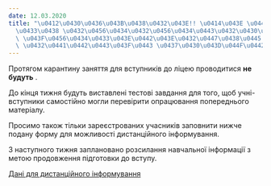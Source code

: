 ```yaml
---
date: 12.03.2020
title: "\u0412\u0430\u0436\u043B\u0438\u0432\u043E!! \u0414\u043E \u0443\u0432\u0430\
  \u0433\u0438 \u0432\u0456\u0434\u0432\u0456\u0434\u0443\u0432\u0430\u0447\u0456\u0432\
  \ \u043F\u0456\u0434\u0433\u043E\u0442\u043E\u0432\u0447\u0438\u0445 \u0434\u043E\
  \ \u0432\u0441\u0442\u0443\u043F\u0443 \u0437\u0430\u043D\u044F\u0442\u044C"
---
```

Протягом карантину заняття для вступників до ліцею проводитися
**не будуть**
.

До кінця тижня будуть виставлені тестові завдання для того, щоб учні-вступники самостійно могли перевірити опрацювання попереднього матеріалу.

Просимо також
тільки зареєстрованих учасників
заповнити нижче подану форму для можливості дистанційного інформування.

З наступного тижня заплановано розсилання навчальної інформації з метою продовження підготовки до вступу.

[Дані для дистанційного інформування](https://docs.google.com/forms/d/e/1FAIpQLSewrWoUK0zZE6ajz9N4XiimtBjUDNQjcZkmy7bqYNaUyvmmKA/viewform?vc=0&c=0&w=1)